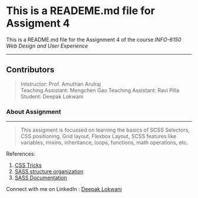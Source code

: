# This is a READEME.md file for Assigment 4

This is a README.md file for the Assignment 4 of the course *INFO-6150 Web Design and User Experience*
________________________________
## Contributors  
>Intstructor: Prof. Amuthan Arulraj  
>Teaching Assistant: Mengchen Gao
>Teaching Assistant: Ravi Pilla  
>Student: Deepak Lokwani


### About Assignment
____________________________
>This assigment is focussed on learning the basics of SCSS Selectors, CSS positioning, Grid layout, Flexbox Layout, SCSS features like variables, mixins, inheritance, loops, functions, math operations, etc.  

References:   
1. [CSS Tricks](https://css-tricks.com/)  
2. [SASS structure organization]( https://itnext.io/structuring-your-sass-projects-c8d41fa55ed4)  
3. [SASS Documentation](https://sass-lang.com/documentation)

Connect with me on LinkedIn : [Deepak Lokwani](https://www.linkedin.com/in/deepaklokwani1/)